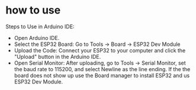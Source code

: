 # how to use
Steps to Use in Arduino IDE:
- Open Arduino IDE.
- Select the ESP32 Board: Go to Tools -> Board -> ESP32 Dev Module
- Upload the Code: Connect your ESP32 to your computer and click the "Upload" button in the Arduino IDE.
- Open Serial Monitor: After uploading, go to Tools -> Serial Monitor, set the baud rate to 115200, and select Newline as the line ending.
If the the board does not show up use the Board manager to install ESP32 and us ESP32 Dev Module.
